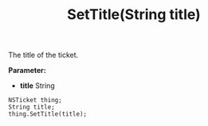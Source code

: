﻿---
uid: crmscript_ref_NSTicket_SetTitle
title: SetTitle(String title)
intellisense: NSTicket.SetTitle
keywords: NSTicket, GetTitle
so.topic: reference
---

The title of the ticket.

**Parameter:** 
 - **title** String

```crmscript
NSTicket thing;
String title;
thing.SetTitle(title);
```

